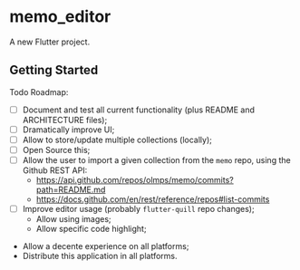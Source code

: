 # memo_editor

A new Flutter project.

## Getting Started

Todo Roadmap:

- [ ] Document and test all current functionality (plus README and ARCHITECTURE files);
- [ ] Dramatically improve UI;
- [ ] Allow to store/update multiple collections (locally);
- [ ] Open Source this;
- [ ] Allow the user to import a given collection from the `memo` repo, using the Github REST API:
  - https://api.github.com/repos/olmps/memo/commits?path=README.md
  - https://docs.github.com/en/rest/reference/repos#list-commits
- [ ] Improve editor usage (probably `flutter-quill` repo changes);
  - Allow using images;
  - Allow specific code highlight;
- Allow a decente experience on all platforms;
- Distribute this application in all platforms.